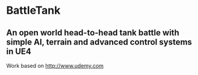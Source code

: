 # BattleTank
## An open world head-to-head tank battle with simple AI, terrain and advanced control systems in UE4
Work based on http://www.udemy.com 


